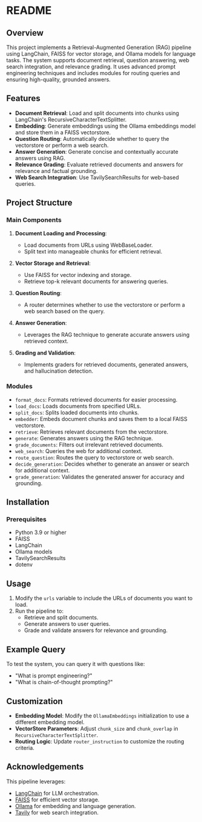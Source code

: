 # README

## Overview
This project implements a Retrieval-Augmented Generation (RAG) pipeline using LangChain, FAISS for vector storage, and Ollama models for language tasks. The system supports document retrieval, question answering, web search integration, and relevance grading. It uses advanced prompt engineering techniques and includes modules for routing queries and ensuring high-quality, grounded answers.

## Features
- **Document Retrieval**: Load and split documents into chunks using LangChain's RecursiveCharacterTextSplitter.
- **Embedding**: Generate embeddings using the Ollama embeddings model and store them in a FAISS vectorstore.
- **Question Routing**: Automatically decide whether to query the vectorstore or perform a web search.
- **Answer Generation**: Generate concise and contextually accurate answers using RAG.
- **Relevance Grading**: Evaluate retrieved documents and answers for relevance and factual grounding.
- **Web Search Integration**: Use TavilySearchResults for web-based queries.

## Project Structure

### Main Components
1. **Document Loading and Processing**:
   - Load documents from URLs using WebBaseLoader.
   - Split text into manageable chunks for efficient retrieval.

2. **Vector Storage and Retrieval**:
   - Use FAISS for vector indexing and storage.
   - Retrieve top-k relevant documents for answering queries.

3. **Question Routing**:
   - A router determines whether to use the vectorstore or perform a web search based on the query.

4. **Answer Generation**:
   - Leverages the RAG technique to generate accurate answers using retrieved context.

5. **Grading and Validation**:
   - Implements graders for retrieved documents, generated answers, and hallucination detection.

### Modules
- `format_docs`: Formats retrieved documents for easier processing.
- `load_docs`: Loads documents from specified URLs.
- `split_docs`: Splits loaded documents into chunks.
- `embedder`: Embeds document chunks and saves them to a local FAISS vectorstore.
- `retrieve`: Retrieves relevant documents from the vectorstore.
- `generate`: Generates answers using the RAG technique.
- `grade_documents`: Filters out irrelevant retrieved documents.
- `web_search`: Queries the web for additional context.
- `route_question`: Routes the query to vectorstore or web search.
- `decide_generation`: Decides whether to generate an answer or search for additional context.
- `grade_generation`: Validates the generated answer for accuracy and grounding.

## Installation

### Prerequisites
- Python 3.9 or higher
- FAISS
- LangChain
- Ollama models
- TavilySearchResults
- dotenv

## Usage
1. Modify the `urls` variable to include the URLs of documents you want to load.
2. Run the pipeline to:
   - Retrieve and split documents.
   - Generate answers to user queries.
   - Grade and validate answers for relevance and grounding.

## Example Query
To test the system, you can query it with questions like:
- "What is prompt engineering?"
- "What is chain-of-thought prompting?"

## Customization
- **Embedding Model**: Modify the `OllamaEmbeddings` initialization to use a different embedding model.
- **VectorStore Parameters**: Adjust `chunk_size` and `chunk_overlap` in `RecursiveCharacterTextSplitter`.
- **Routing Logic**: Update `router_instruction` to customize the routing criteria.

## Acknowledgements
This pipeline leverages:
- [LangChain](https://www.langchain.com/) for LLM orchestration.
- [FAISS](https://github.com/facebookresearch/faiss) for efficient vector storage.
- [Ollama](https://www.ollama.ai/) for embedding and language generation.
- [Tavily](https://www.tavily.ai/) for web search integration.
